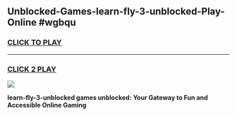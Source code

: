 
## Unblocked-Games-learn-fly-3-unblocked-Play-Online #wgbqu
<h3>
<a href="https://news.freeplayer.one?title=learn-fly-3-unblocked&ref=3">CLICK TO PLAY</a></h3>
<hr>

<h3>
<a href="https://news.freeplayer.one?title=learn-fly-3-unblocked&ref=3">CLICK 2 PLAY</a>
  
</h3>

<a href="https://news.freeplayer.one?title=learn-fly-3-unblocked&ref=3"><img src="https://clearcache.store/games.png"></a>


**learn-fly-3-unblocked games unblocked: Your Gateway to Fun and Accessible Online Gaming**
